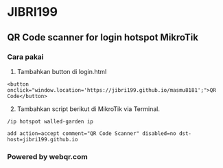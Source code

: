# JIBRI199
## QR Code scanner for login hotspot MikroTik

### Cara pakai

1. Tambahkan button di login.html
```
<button onclick="window.location='https://jibri199.github.io/masmu8181';">QR Code</button>
```
2. Tambahkan script berikut di MikroTik via Terminal.
```
/ip hotspot walled-garden ip

add action=accept comment="QR Code Scanner" disabled=no dst-host=jibri199.github.io
```

### Powered by webqr.com

